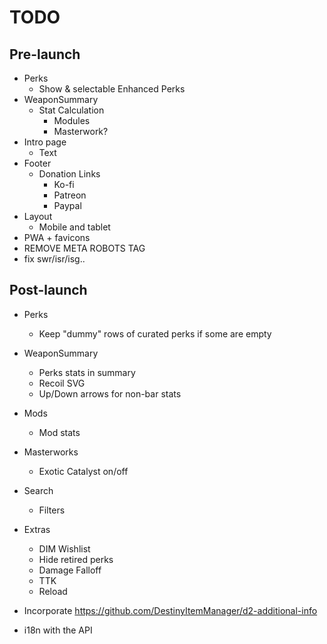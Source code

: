 # TODO

## Pre-launch

* Perks
  * Show & selectable Enhanced Perks
* WeaponSummary
  * Stat Calculation
    * Modules
    * Masterwork?
* Intro page
  * Text
* Footer
  * Donation Links
    * Ko-fi
    * Patreon
    * Paypal
* Layout
  * Mobile and tablet
* PWA + favicons
* REMOVE META ROBOTS TAG
* fix swr/isr/isg..

## Post-launch

* Perks
  * Keep "dummy" rows of curated perks if some are empty
* WeaponSummary
  * Perks stats in summary
  * Recoil SVG
  * Up/Down arrows for non-bar stats
* Mods
  * Mod stats
* Masterworks
  * Exotic Catalyst on/off
* Search
  * Filters
* Extras
  * DIM Wishlist
  * Hide retired perks
  * Damage Falloff
  * TTK
  * Reload


* Incorporate https://github.com/DestinyItemManager/d2-additional-info
* i18n with the API